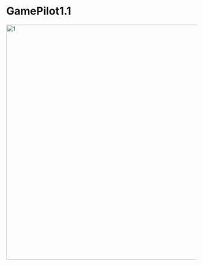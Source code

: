 # GamePilot1.1
<img width="622" alt="1" src="https://user-images.githubusercontent.com/123885099/235285417-39c5192f-6a21-4fa7-931f-8535a32fa46f.png">
